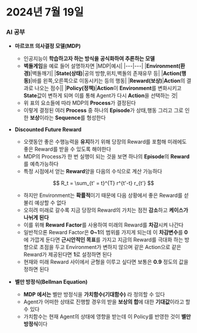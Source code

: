 # 2024년 7월 19일

### AI 공부
+ **마르코프 의사결정 모델(MDP)**
    + 인공지능이 **학습하고자 하는 방식을 공식화하여 추론하는  모델**
    + **벽돌게임**을 예로 들어 설명하자면
        |MDP|예시|
        |---|---|
        |**Environment(환경)**|벽돌깨기|
        |**State(상태)**|공의 방향,위치,벽돌의 존재유무 등|
        |**Action(행동)**|바를 왼쪽,오른쪽으로 이동시키는 등의 행동|
        |**Reward(보상)**|**Action**의 결과로 나오는 점수||
        |**Policy(정책)**|**Action**이 **Environment**를 변화시키고 **State**값이 변하게 되며 이를 통해 Agent가 다시 **Action**을 선택하는 것|
    + 위 표의 요소들에 따라 MDP의 **Process**가 결정된다
    + 이렇게 결정된 여러 **Process** 중 하나의 **Episode**가 상태,행동 그리고 그로 인한 **보상**이라는 **Sequence**를 형성한다
+ **Discounted Future Reward**
    + 오랫동안 좋은 수행능력을 **유지**하기 위해 당장의 Reward를 포함해 미래에도 좋은 Reward를 받을 수 있도록 해야한다
    + MDP의 Process가 한 번 실행이 되는 것을 보면 하나의 **Episode**의 **Reward**를 예측가능하다
    + 특정 시점에서 얻는 **Reward**양을 다음의 수식으로 계산 가능하다
  
    $$
    R_t = \sum_{t' = t}^{T} r^{t'-t} r_{t'}
    $$
    + 하지만 Environment는 **확률적**이기 때문에 다음 상황에서 좋은 Reward를 섣불리 예상할 수 없다
    + 오히려 미래로 갈수록 지금 당장의 Reward의 가치는 점전 **감소**하고 **케이스가 나뉘게 된다**
    + 이를 위해 **Reward Factor**를 사용하여 미래의 Reward를 **차감**시켜 나간다
    + 일반적으론 Reward Factor은 **0~1**의 범위를 가지게 되는데 이 **차감변수**를 **0**에 가깝게 둔다면 **근시안적인 목표**를 가지고 지금의 Reward를 극대화 하는 방향으로 초점을 두고 Environment가 변하지 않으며 같은 Action으로 같은 Reward가 제공된다면 **1**로 설정하면 된다
    + 현재와 미래 Reward 사이에서 균형을 이루고 싶다면 보통은 **0.9** 정도의 값을 정하면 된다
+ **벨만 방정식(Bellman Equation)**
    + **MDP 에서는** 벨만 방정식을 **가치함수(기대함수)** 라 정의할 수 있다
    + Agent가 어떠한 상태로 진행할 경우의 받을 **보상의 합**에 대한 **기대값**이라고 할 수 있다
    + 가치함수는 현재 Agent의 상태에 영향을 받는데 이 Policy를 반영한 것이 **벨만 방정식**이다
